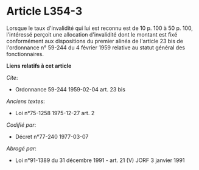 # Article L354-3

Lorsque le taux d'invalidité qui lui est reconnu est de 10 p. 100 à 50 p. 100, l'intéressé perçoit une allocation
d'invalidité dont le montant est fixé conformément aux dispositions du premier alinéa de l'article 23 bis de l'ordonnance n°
59-244 du 4 février 1959 relative au statut général des fonctionnaires.

**Liens relatifs à cet article**

_Cite_:

  - Ordonnance 59-244 1959-02-04 art. 23 bis

_Anciens textes_:

  - Loi n°75-1258 1975-12-27 art. 2

_Codifié par_:

  - Décret n°77-240 1977-03-07

_Abrogé par_:

  - Loi n°91-1389 du 31 décembre 1991 - art. 21 (V) JORF 3 janvier 1991
